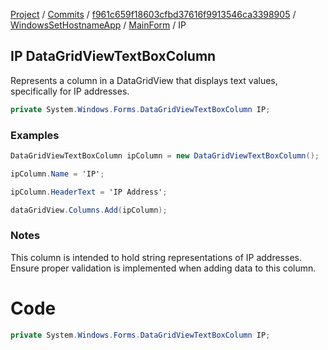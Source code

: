 [Project](../../../../index.md) / [Commits](../../../index.md) / [f961c659f18603cfbd37616f9913546ca3398905](../../index.md) / [WindowsSetHostnameApp](../index.md) / [MainForm](index.md) / IP

## IP DataGridViewTextBoxColumn

Represents a column in a DataGridView that displays text values, specifically for IP addresses.

```csharp
private System.Windows.Forms.DataGridViewTextBoxColumn IP;
```

### Examples
```csharp
DataGridViewTextBoxColumn ipColumn = new DataGridViewTextBoxColumn();
```

```csharp
ipColumn.Name = 'IP';
```

```csharp
ipColumn.HeaderText = 'IP Address';
```

```csharp
dataGridView.Columns.Add(ipColumn);
```

### Notes
This column is intended to hold string representations of IP addresses. Ensure proper validation is implemented when adding data to this column.

# Code
```csharp
private System.Windows.Forms.DataGridViewTextBoxColumn IP;
```

